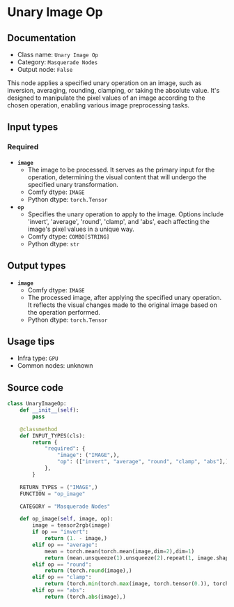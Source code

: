 # Unary Image Op
## Documentation
- Class name: `Unary Image Op`
- Category: `Masquerade Nodes`
- Output node: `False`

This node applies a specified unary operation on an image, such as inversion, averaging, rounding, clamping, or taking the absolute value. It's designed to manipulate the pixel values of an image according to the chosen operation, enabling various image preprocessing tasks.
## Input types
### Required
- **`image`**
    - The image to be processed. It serves as the primary input for the operation, determining the visual content that will undergo the specified unary transformation.
    - Comfy dtype: `IMAGE`
    - Python dtype: `torch.Tensor`
- **`op`**
    - Specifies the unary operation to apply to the image. Options include 'invert', 'average', 'round', 'clamp', and 'abs', each affecting the image's pixel values in a unique way.
    - Comfy dtype: `COMBO[STRING]`
    - Python dtype: `str`
## Output types
- **`image`**
    - Comfy dtype: `IMAGE`
    - The processed image, after applying the specified unary operation. It reflects the visual changes made to the original image based on the operation performed.
    - Python dtype: `torch.Tensor`
## Usage tips
- Infra type: `GPU`
- Common nodes: unknown


## Source code
```python
class UnaryImageOp:
    def __init__(self):
        pass

    @classmethod
    def INPUT_TYPES(cls):
        return {
            "required": {
                "image": ("IMAGE",),
                "op": (["invert", "average", "round", "clamp", "abs"],),
            },
        }

    RETURN_TYPES = ("IMAGE",)
    FUNCTION = "op_image"

    CATEGORY = "Masquerade Nodes"

    def op_image(self, image, op):
        image = tensor2rgb(image)
        if op == "invert":
            return (1. - image,)
        elif op == "average":
            mean = torch.mean(torch.mean(image,dim=2),dim=1)
            return (mean.unsqueeze(1).unsqueeze(2).repeat(1, image.shape[1], image.shape[2], 1),)
        elif op == "round":
            return (torch.round(image),)
        elif op == "clamp":
            return (torch.min(torch.max(image, torch.tensor(0.)), torch.tensor(1.)),)
        elif op == "abs":
            return (torch.abs(image),)

```
